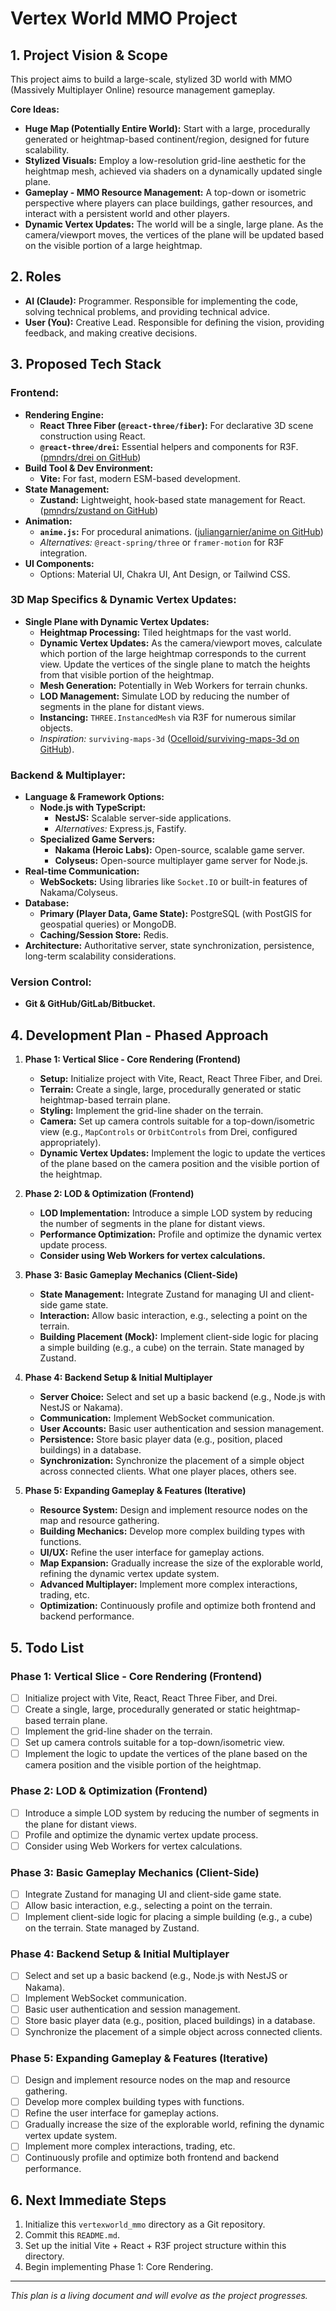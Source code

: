# Vertex World MMO Project

## 1. Project Vision & Scope

This project aims to build a large-scale, stylized 3D world with MMO (Massively Multiplayer Online) resource management gameplay.

**Core Ideas:**

*   **Huge Map (Potentially Entire World):** Start with a large, procedurally generated or heightmap-based continent/region, designed for future scalability.
*   **Stylized Visuals:** Employ a low-resolution grid-line aesthetic for the heightmap mesh, achieved via shaders on a dynamically updated single plane.
*   **Gameplay - MMO Resource Management:** A top-down or isometric perspective where players can place buildings, gather resources, and interact with a persistent world and other players.
*   **Dynamic Vertex Updates:** The world will be a single, large plane. As the camera/viewport moves, the vertices of the plane will be updated based on the visible portion of a large heightmap.

## 2. Roles

*   **AI (Claude):** Programmer. Responsible for implementing the code, solving technical problems, and providing technical advice.
*   **User (You):** Creative Lead. Responsible for defining the vision, providing feedback, and making creative decisions.

## 3. Proposed Tech Stack

### Frontend:

*   **Rendering Engine:**
    *   **React Three Fiber (`@react-three/fiber`):** For declarative 3D scene construction using React.
    *   **`@react-three/drei`:** Essential helpers and components for R3F. ([pmndrs/drei on GitHub](https://github.com/pmndrs/drei))
*   **Build Tool & Dev Environment:**
    *   **Vite:** For fast, modern ESM-based development.
*   **State Management:**
    *   **Zustand:** Lightweight, hook-based state management for React. ([pmndrs/zustand on GitHub](https://github.com/pmndrs/zustand))
*   **Animation:**
    *   **`anime.js`:** For procedural animations. ([juliangarnier/anime on GitHub](https://github.com/juliangarnier/anime))
    *   *Alternatives:* `@react-spring/three` or `framer-motion` for R3F integration.
*   **UI Components:**
    *   Options: Material UI, Chakra UI, Ant Design, or Tailwind CSS.

### 3D Map Specifics & Dynamic Vertex Updates:

*   **Single Plane with Dynamic Vertex Updates:**
    *   **Heightmap Processing:** Tiled heightmaps for the vast world.
    *   **Dynamic Vertex Updates:** As the camera/viewport moves, calculate which portion of the large heightmap corresponds to the current view. Update the vertices of the single plane to match the heights from that visible portion of the heightmap.
    *   **Mesh Generation:** Potentially in Web Workers for terrain chunks.
    *   **LOD Management:** Simulate LOD by reducing the number of segments in the plane for distant views.
    *   **Instancing:** `THREE.InstancedMesh` via R3F for numerous similar objects.
    *   *Inspiration:* `surviving-maps-3d` ([Ocelloid/surviving-maps-3d on GitHub](https://github.com/Ocelloid/surviving-maps-3d)).

### Backend & Multiplayer:

*   **Language & Framework Options:**
    *   **Node.js with TypeScript:**
        *   **NestJS:** Scalable server-side applications.
        *   *Alternatives:* Express.js, Fastify.
    *   **Specialized Game Servers:**
        *   **Nakama (Heroic Labs):** Open-source, scalable game server.
        *   **Colyseus:** Open-source multiplayer game server for Node.js.
*   **Real-time Communication:**
    *   **WebSockets:** Using libraries like `Socket.IO` or built-in features of Nakama/Colyseus.
*   **Database:**
    *   **Primary (Player Data, Game State):** PostgreSQL (with PostGIS for geospatial queries) or MongoDB.
    *   **Caching/Session Store:** Redis.
*   **Architecture:** Authoritative server, state synchronization, persistence, long-term scalability considerations.

### Version Control:

*   **Git & GitHub/GitLab/Bitbucket.**

## 4. Development Plan - Phased Approach

1.  **Phase 1: Vertical Slice - Core Rendering (Frontend)**
    *   **Setup:** Initialize project with Vite, React, React Three Fiber, and Drei.
    *   **Terrain:** Create a single, large, procedurally generated or static heightmap-based terrain plane.
    *   **Styling:** Implement the grid-line shader on the terrain.
    *   **Camera:** Set up camera controls suitable for a top-down/isometric view (e.g., `MapControls` or `OrbitControls` from Drei, configured appropriately).
    *   **Dynamic Vertex Updates:** Implement the logic to update the vertices of the plane based on the camera position and the visible portion of the heightmap.

2.  **Phase 2: LOD & Optimization (Frontend)**
    *   **LOD Implementation:** Introduce a simple LOD system by reducing the number of segments in the plane for distant views.
    *   **Performance Optimization:** Profile and optimize the dynamic vertex update process.
    *   **Consider using Web Workers for vertex calculations.**

3.  **Phase 3: Basic Gameplay Mechanics (Client-Side)**
    *   **State Management:** Integrate Zustand for managing UI and client-side game state.
    *   **Interaction:** Allow basic interaction, e.g., selecting a point on the terrain.
    *   **Building Placement (Mock):** Implement client-side logic for placing a simple building (e.g., a cube) on the terrain. State managed by Zustand.

4.  **Phase 4: Backend Setup & Initial Multiplayer**
    *   **Server Choice:** Select and set up a basic backend (e.g., Node.js with NestJS or Nakama).
    *   **Communication:** Implement WebSocket communication.
    *   **User Accounts:** Basic user authentication and session management.
    *   **Persistence:** Store basic player data (e.g., position, placed buildings) in a database.
    *   **Synchronization:** Synchronize the placement of a simple object across connected clients. What one player places, others see.

5.  **Phase 5: Expanding Gameplay & Features (Iterative)**
    *   **Resource System:** Design and implement resource nodes on the map and resource gathering.
    *   **Building Mechanics:** Develop more complex building types with functions.
    *   **UI/UX:** Refine the user interface for gameplay actions.
    *   **Map Expansion:** Gradually increase the size of the explorable world, refining the dynamic vertex update system.
    *   **Advanced Multiplayer:** Implement more complex interactions, trading, etc.
    *   **Optimization:** Continuously profile and optimize both frontend and backend performance.

## 5. Todo List

### Phase 1: Vertical Slice - Core Rendering (Frontend)

*   [ ] Initialize project with Vite, React, React Three Fiber, and Drei.
*   [ ] Create a single, large, procedurally generated or static heightmap-based terrain plane.
*   [ ] Implement the grid-line shader on the terrain.
*   [ ] Set up camera controls suitable for a top-down/isometric view.
*   [ ] Implement the logic to update the vertices of the plane based on the camera position and the visible portion of the heightmap.

### Phase 2: LOD & Optimization (Frontend)

*   [ ] Introduce a simple LOD system by reducing the number of segments in the plane for distant views.
*   [ ] Profile and optimize the dynamic vertex update process.
*   [ ] Consider using Web Workers for vertex calculations.

### Phase 3: Basic Gameplay Mechanics (Client-Side)

*   [ ] Integrate Zustand for managing UI and client-side game state.
*   [ ] Allow basic interaction, e.g., selecting a point on the terrain.
*   [ ] Implement client-side logic for placing a simple building (e.g., a cube) on the terrain. State managed by Zustand.

### Phase 4: Backend Setup & Initial Multiplayer

*   [ ] Select and set up a basic backend (e.g., Node.js with NestJS or Nakama).
*   [ ] Implement WebSocket communication.
*   [ ] Basic user authentication and session management.
*   [ ] Store basic player data (e.g., position, placed buildings) in a database.
*   [ ] Synchronize the placement of a simple object across connected clients.

### Phase 5: Expanding Gameplay & Features (Iterative)

*   [ ] Design and implement resource nodes on the map and resource gathering.
*   [ ] Develop more complex building types with functions.
*   [ ] Refine the user interface for gameplay actions.
*   [ ] Gradually increase the size of the explorable world, refining the dynamic vertex update system.
*   [ ] Implement more complex interactions, trading, etc.
*   [ ] Continuously profile and optimize both frontend and backend performance.

## 6. Next Immediate Steps

1.  Initialize this `vertexworld_mmo` directory as a Git repository.
2.  Commit this `README.md`.
3.  Set up the initial Vite + React + R3F project structure within this directory.
4.  Begin implementing Phase 1: Core Rendering.

---
*This plan is a living document and will evolve as the project progresses.* 